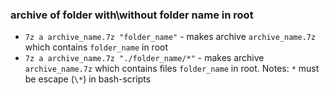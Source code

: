 
### archive of folder with\without folder name in root
- `7z a archive_name.7z "folder_name"` - makes archive `archive_name.7z` which contains `folder_name` in root
- `7z a archive_name.7z "./folder_name/*"` - makes archive `archive_name.7z` which contains files `folder_name` in root.
Notes: `*` must be escape (`\*`) in bash-scripts